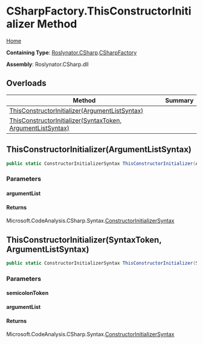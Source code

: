 # CSharpFactory\.ThisConstructorInitializer Method

[Home](../../../../README.md)

**Containing Type**: [Roslynator.CSharp](../../README.md)\.[CSharpFactory](../README.md)

**Assembly**: Roslynator\.CSharp\.dll

## Overloads

| Method | Summary |
| ------ | ------- |
| [ThisConstructorInitializer(ArgumentListSyntax)](#Roslynator_CSharp_CSharpFactory_ThisConstructorInitializer_Microsoft_CodeAnalysis_CSharp_Syntax_ArgumentListSyntax_) | |
| [ThisConstructorInitializer(SyntaxToken, ArgumentListSyntax)](#Roslynator_CSharp_CSharpFactory_ThisConstructorInitializer_Microsoft_CodeAnalysis_SyntaxToken_Microsoft_CodeAnalysis_CSharp_Syntax_ArgumentListSyntax_) | |

## ThisConstructorInitializer\(ArgumentListSyntax\)<a name="Roslynator_CSharp_CSharpFactory_ThisConstructorInitializer_Microsoft_CodeAnalysis_CSharp_Syntax_ArgumentListSyntax_"></a>

```csharp
public static ConstructorInitializerSyntax ThisConstructorInitializer(ArgumentListSyntax argumentList = null)
```

### Parameters

#### argumentList





#### Returns

Microsoft\.CodeAnalysis\.CSharp\.Syntax\.[ConstructorInitializerSyntax](https://docs.microsoft.com/en-us/dotnet/api/microsoft.codeanalysis.csharp.syntax.constructorinitializersyntax)

## ThisConstructorInitializer\(SyntaxToken, ArgumentListSyntax\)<a name="Roslynator_CSharp_CSharpFactory_ThisConstructorInitializer_Microsoft_CodeAnalysis_SyntaxToken_Microsoft_CodeAnalysis_CSharp_Syntax_ArgumentListSyntax_"></a>

```csharp
public static ConstructorInitializerSyntax ThisConstructorInitializer(SyntaxToken semicolonToken, ArgumentListSyntax argumentList)
```

### Parameters

#### semicolonToken





#### argumentList





#### Returns

Microsoft\.CodeAnalysis\.CSharp\.Syntax\.[ConstructorInitializerSyntax](https://docs.microsoft.com/en-us/dotnet/api/microsoft.codeanalysis.csharp.syntax.constructorinitializersyntax)

